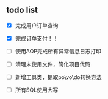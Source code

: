 ## todo list
- [x] 完成用户订单查询
- [x] 完成订单支付！！
- [ ] 使用AOP完成所有异常信息日志打印


- [ ] 清理未使用文件，简化项目代码
- [ ] 新增工具类，提取po\vo\do转换方法
- [ ] 所有SQL使用大写